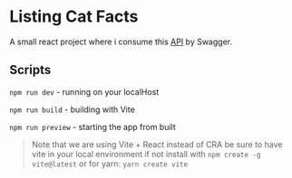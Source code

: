 # Listing Cat Facts

A small react project where i consume this [API](https://catfact.ninja/) by Swagger.

## Scripts

`npm run dev` - running on your localHost

`npm run build` - building with Vite

`npm run preview` - starting the app from built

> Note that we are using Vite + React instead of CRA be sure to have vite in your local environment if not install with
> `npm create -g vite@latest`
> or for yarn:
> `yarn create vite`
